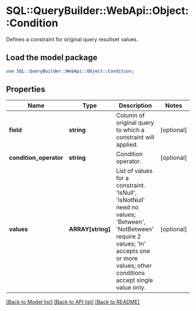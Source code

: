# SQL::QueryBuilder::WebApi::Object::Condition

Defines a constraint for original query resultset values.

## Load the model package
```perl
use SQL::QueryBuilder::WebApi::Object::Condition;
```

## Properties
Name | Type | Description | Notes
------------ | ------------- | ------------- | -------------
**field** | **string** | Column of original query to which a constraint will applied. | [optional] 
**condition_operator** | **string** | Condition operator. | [optional] 
**values** | **ARRAY[string]** | List of values for a constraint. 'IsNull', 'IsNotNull' need no values; 'Between', 'NotBetween' require 2 values; 'In' accepts one or more values; other conditions accept single value only. | [optional] 

[[Back to Model list]](../README.md#documentation-for-models) [[Back to API list]](../README.md#documentation-for-api-endpoints) [[Back to README]](../README.md)


